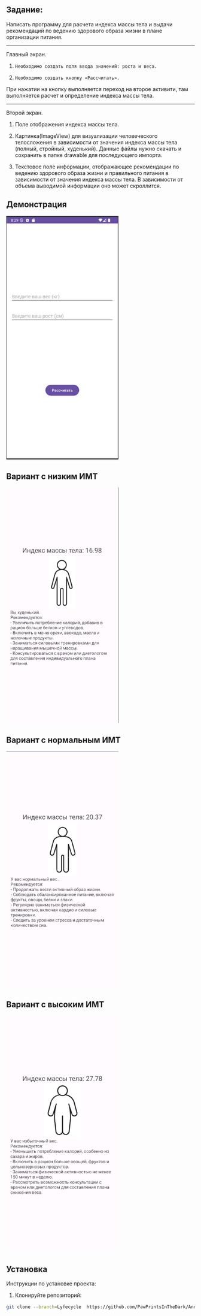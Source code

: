 ## Задание: 
Написать программу для расчета индекса массы тела и выдачи рекомендаций по ведению здорового образа жизни в плане организации питания.
***
Главный экран.

1.     Необходимо создать поля ввода значений: роста и веса.

2.     Необходимо создать кнопку «Рассчитать».

При нажатии на кнопку выполняется переход на второе активити, там выполняется расчет и определение индекса массы тела.
***
Второй экран.

1. Поле отображения индекса массы тела.

2. Картинка(ImageView) для визуализации человеческого телосложения в зависимости от значения индекса массы тела (полный, стройный, худенький). Данные файлы нужно скачать и сохранить в папке drawable для последующего импорта.

3. Текстовое поле информации, отображающее рекомендации по ведению здорового образа жизни и правильного питания в зависимости от значения индекса массы тела. В зависимости от объема выводимой информации оно может скроллится.


## Демонстрация
<img src="images/demo.gif" width="300" />

## Вариант с низким ИМТ
<img src="images/thin.png" width="300" />

## Вариант с нормальным ИМТ

<img src="images/slim.png" width="300" />

## Вариант с высоким ИМТ

<img src="images/plump.png" width="300" />


## Установка

Инструкции по установке проекта:

1. Клонируйте репозиторий:
```bash
git clone --branch=Lyfecycle  https://github.com/PawPrintsInTheDark/AndroidLessons.git
```